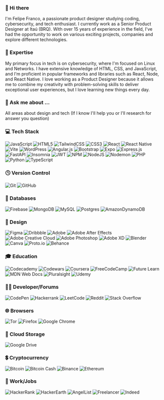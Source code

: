 ### 👋 Hi there
I'm Felipe Franco, a passionate product designer studying coding, cybersecurity, and tech enthusiast. I currently work as a Senior Product Designer at Itaú (BRQ).
With over 15 years of experience in the field, I've had the opportunity to work on various exciting projects, companies and explore different technologies.

### 🚀 Expertise
My primary focus in tech is on cybersecurity, where I'm focused on Linux and Networks. I have extensive knowledge of HTML, CSS, and JavaScript, and I'm proficient in popular frameworks and libraries such as React, Node, and React Native.
I love working as a Product Designer because it allows me to combine my creativity with problem-solving skills to deliver exceptional user experiences, but I love learning new things every day.

### 💬 Ask me about ...
All areas about design and tech (If I know I'll help you or I'll research for answer you question) 

### 💻 Tech Stack
![JavaScript](https://img.shields.io/badge/javascript-%23323330.svg?style=flat&logo=javascript&logoColor=%23F7DF1E) ![HTML5](https://img.shields.io/badge/html5-%23E34F26.svg?style=flat&logo=html5&logoColor=white) ![TailwindCSS](https://img.shields.io/badge/tailwindcss-%2338B2AC.svg?style=flat&logo=tailwind-css&logoColor=white) ![CSS3](https://img.shields.io/badge/css3-%231572B6.svg?style=flat&logo=css3&logoColor=white) ![React](https://img.shields.io/badge/react-%2320232a.svg?style=flat&logo=react&logoColor=%2361DAFB) ![React Native](https://img.shields.io/badge/react_native-%2320232a.svg?style=flat&logo=react&logoColor=%2361DAFB) ![Vite](https://img.shields.io/badge/vite-%23646CFF.svg?style=flat&logo=vite&logoColor=white) ![WordPress](https://img.shields.io/badge/WordPress-%23117AC9.svg?style=flat&logo=WordPress&logoColor=white) ![Angular.js](https://img.shields.io/badge/angular.js-%23E23237.svg?style=flat&logo=angularjs&logoColor=white) ![Bootstrap](https://img.shields.io/badge/bootstrap-%238511FA.svg?style=flat&logo=bootstrap&logoColor=white) ![Expo](https://img.shields.io/badge/expo-1C1E24?style=flat&logo=expo&logoColor=#D04A37) ![Express.js](https://img.shields.io/badge/express.js-%23404d59.svg?style=flat&logo=express&logoColor=%2361DAFB) ![FastAPI](https://img.shields.io/badge/FastAPI-005571?style=flat&logo=fastapi) ![Insomnia](https://img.shields.io/badge/Insomnia-black?style=flat&logo=insomnia&logoColor=5849BE) ![JWT](https://img.shields.io/badge/JWT-black?style=flat&logo=JSON%20web%20tokens) ![NPM](https://img.shields.io/badge/NPM-%23CB3837.svg?style=flat&logo=npm&logoColor=white) ![NodeJS](https://img.shields.io/badge/node.js-6DA55F?style=flat&logo=node.js&logoColor=white) ![Nodemon](https://img.shields.io/badge/NODEMON-%23323330.svg?style=flat&logo=nodemon&logoColor=%BBDEAD) ![PHP](https://img.shields.io/badge/php-%23777BB4.svg?style=flat&logo=php&logoColor=white) ![Python](https://img.shields.io/badge/python-3670A0?style=flat&logo=python&logoColor=ffdd54) ![TypeScript](https://img.shields.io/badge/typescript-%23007ACC.svg?style=flat&logo=typescript&logoColor=white)

### 🕓 Version Control
![Git](https://img.shields.io/badge/git-%23F05033.svg?style=flat&logo=git&logoColor=white) ![GitHub](https://img.shields.io/badge/github-%23121011.svg?style=flat&logo=github&logoColor=white) 

### 💾 Databases
![Firebase](https://img.shields.io/badge/Firebase-039BE5?style=flat&logo=Firebase&logoColor=white) ![MongoDB](https://img.shields.io/badge/MongoDB-%234ea94b.svg?style=flat&logo=mongodb&logoColor=white) ![MySQL](https://img.shields.io/badge/mysql-%2300f.svg?style=flat&logo=mysql&logoColor=white) ![Postgres](https://img.shields.io/badge/postgres-%23316192.svg?style=flat&logo=postgresql&logoColor=white) ![AmazonDynamoDB](https://img.shields.io/badge/Amazon%20DynamoDB-4053D6?style=flat&logo=Amazon%20DynamoDB&logoColor=white) 

### 🎨 Design
![Figma](https://img.shields.io/badge/figma-%23F24E1E.svg?style=flat&logo=figma&logoColor=white) ![Dribbble](https://img.shields.io/badge/Dribbble-EA4C89?style=flat&logo=dribbble&logoColor=white)  ![Adobe](https://img.shields.io/badge/adobe-%23FF0000.svg?style=flat&logo=adobe&logoColor=white) ![Adobe After Effects](https://img.shields.io/badge/Adobe%20After%20Effects-9999FF.svg?style=flat&logo=Adobe%20After%20Effects&logoColor=white) ![Adobe Creative Cloud](https://img.shields.io/badge/Adobe%20Creative%20Cloud-DA1F26.svg?style=flat&logo=Adobe%20Creative%20Cloud&logoColor=white) ![Adobe Photoshop](https://img.shields.io/badge/adobe%20photoshop-%2331A8FF.svg?style=flat&logo=adobe%20photoshop&logoColor=white) ![Adobe XD](https://img.shields.io/badge/Adobe%20XD-470137?style=flat&logo=Adobe%20XD&logoColor=#FF61F6) ![Blender](https://img.shields.io/badge/blender-%23F5792A.svg?style=flat&logo=blender&logoColor=white) ![Canva](https://img.shields.io/badge/Canva-%2300C4CC.svg?style=flat&logo=Canva&logoColor=white) ![Proto.io](https://img.shields.io/badge/Proto.io-161637?style=flat&logo=proto.io&logoColor=00e5ff) ![Behance](https://img.shields.io/badge/Behance-1769ff?style=flat&logo=behance&logoColor=white)

### 🎓 Education
![Codecademy](https://img.shields.io/badge/Codecademy-FFF0E5?style=flat&logo=codecademy&logoColor=1F243A) ![Codewars](https://img.shields.io/badge/Codewars-B1361E?style=flat&logo=codewars&logoColor=grey) ![Coursera](https://img.shields.io/badge/Coursera-%230056D2.svg?style=flat&logo=Coursera&logoColor=white) ![FreeCodeCamp](https://img.shields.io/badge/Freecodecamp-%23123.svg?&style=flat&logo=freecodecamp&logoColor=green) ![Future Learn](https://img.shields.io/badge/future%20learn-DE00A5?style=flat&logo=futurelearn&logoColor=white) ![MDN Web Docs](https://img.shields.io/badge/MDN_Web_Docs-black?style=flat&logo=mdnwebdocs&logoColor=white) ![Pluralsight](https://img.shields.io/badge/Pluralsight-EE3057?style=flat&logo=pluralsight&logoColor=white) ![Udemy](https://img.shields.io/badge/Udemy-A435F0?style=flat&logo=Udemy&logoColor=white)

### 🧑‍💻 Developer/Forums
![CodePen](https://img.shields.io/badge/Codepen-000000?style=flat&logo=codepen&logoColor=white) ![Hackerrank](https://img.shields.io/badge/-Hackerrank-2EC866?style=flat&logo=HackerRank&logoColor=white) ![LeetCode](https://img.shields.io/badge/LeetCode-000000?style=flat&logo=LeetCode&logoColor=#d16c06) ![Reddit](https://img.shields.io/badge/Reddit-%23FF4500.svg?style=flat&logo=Reddit&logoColor=white) ![Stack Overflow](https://img.shields.io/badge/-Stackoverflow-FE7A16?style=flat&logo=stack-overflow&logoColor=white)

### 🌐 Browsers
![Tor](https://img.shields.io/badge/Tor-7D4698?style=flat&logo=Tor-Browser&logoColor=white) ![Firefox](https://img.shields.io/badge/Firefox-FF7139?style=flat&logo=Firefox-Browser&logoColor=white) ![Google Chrome](https://img.shields.io/badge/Google%20Chrome-4285F4?style=flat&logo=GoogleChrome&logoColor=white)

### 📂 Cloud Storage
![Google Drive](https://img.shields.io/badge/Google%20Drive-4285F4?style=flat&logo=googledrive&logoColor=white) 

### 💲 Cryptocurrency
![Bitcoin](https://img.shields.io/badge/Bitcoin-000?style=flat&logo=bitcoin&logoColor=white) ![Bitcoin Cash](https://img.shields.io/badge/Bitcoin%20Cash-0AC18E?style=flat&logo=Bitcoin%20Cash&logoColor=white) ![Binance](https://img.shields.io/badge/Binance-FCD535?style=flat&logo=binance&logoColor=white) ![Ethereum](https://img.shields.io/badge/Ethereum-3C3C3D?style=flat&logo=Ethereum&logoColor=white)

### 💼 Work/Jobs
![HackerRank](https://img.shields.io/badge/-Hackerrank-2EC866?style=flat&logo=HackerRank&logoColor=white) ![HackerEarth](https://img.shields.io/badge/HackerEarth-%232C3454.svg?style=flat&logo=HackerEarth&logoColor=Blue) ![AngelList](https://img.shields.io/badge/AngelList-%23D4D4D4.svg?style=flat&logo=AngelList&logoColor=black) ![Freelancer](https://img.shields.io/badge/Freelancer-29B2FE?style=flat&logo=Freelancer&logoColor=white) ![Indeed](https://img.shields.io/badge/indeed-003A9B?style=flat&logo=indeed&logoColor=white)

<!--
**felipeffranco/felipeffranco** is a ✨ _special_ ✨ repository because its `README.md` (this file) appears on your GitHub profile.

Here are some ideas to get you started:

- 🔭 I’m currently working on ...
- 🌱 I’m currently learning ...
- 👯 I’m looking to collaborate on ...
- 🤔 I’m looking for help with ...
- 💬 Ask me about ...
- 📫 How to reach me: ...
- 😄 Pronouns: ...
- ⚡ Fun fact: ...
-->
